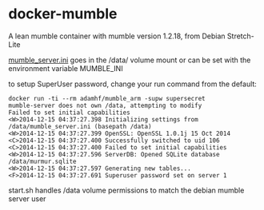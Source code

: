 docker-mumble
=============

A lean mumble container with mumble version 1.2.18, from Debian Stretch-Lite
 
[mumble_server.ini](http://wiki.mumble.info/wiki/Murmur.ini) goes in the /data/ volume mount or can be set with the environment variable MUMBLE_INI

to setup SuperUser password, change your run command from the default:
```
docker run -ti --rm adamhf/mumble_arm -supw supersecret
mumble-server does not own /data, attempting to modify
Failed to set initial capabilities
<W>2014-12-15 04:37:27.398 Initializing settings from /data/mumble_server.ini (basepath /data)
<W>2014-12-15 04:37:27.399 OpenSSL: OpenSSL 1.0.1j 15 Oct 2014
<C>2014-12-15 04:37:27.400 Successfully switched to uid 106
<C>2014-12-15 04:37:27.400 Failed to set initial capabilities
<W>2014-12-15 04:37:27.596 ServerDB: Opened SQLite database /data/murmur.sqlite
<W>2014-12-15 04:37:27.597 Generating new tables...
<F>2014-12-15 04:37:27.691 Superuser password set on server 1
```

start.sh handles /data volume permissions to match the debian mumble server user
